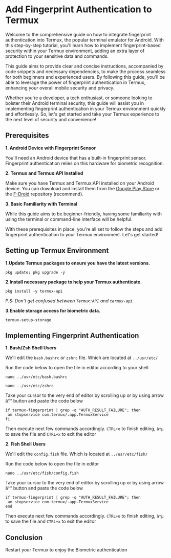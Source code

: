 
# Add Fingerprint Authentication to Termux

Welcome to the comprehensive guide on how to integrate fingerprint authentication into Termux, the popular terminal emulator for Android. With this step-by-step tutorial, you'll learn how to implement fingerprint-based security within your Termux environment, adding an extra layer of protection to your sensitive data and commands.

This guide aims to provide clear and concise instructions, accompanied by code snippets and necessary dependencies, to make the process seamless for both beginners and experienced users. By following this guide, you'll be able to leverage the power of fingerprint authentication in Termux, enhancing your overall mobile security and privacy.

Whether you're a developer, a tech enthusiast, or someone looking to bolster their Android terminal security, this guide will assist you in implementing fingerprint authentication in your Termux environment quickly and effortlessly. So, let's get started and take your Termux experience to the next level of security and convenience!


## Prerequisites

**1. Android Device with Fingerprint Sensor**

You'll need an Android device that has a built-in fingerprint sensor. Fingerprint authentication relies on this hardware for biometric recognition.

**2. Termux and Termux:API Installed**

Make sure you have Termux and Termux:API installed on your Android device. You can download and install them from the [Google Play Store](https://play.google.com/store/apps/details?id=com.termux) or the [F-Droid](https://f-droid.org/en/packages/com.termux/) repository (recommend).

**3. Basic Familiarity with Terminal**

While this guide aims to be beginner-friendly, having some familiarity with using the terminal or command-line interface will be helpful.

With these prerequisites in place, you're all set to follow the steps and add fingerprint authentication to your Termux environment. Let's get started!
## Setting up Termux Environment

**1.Update Termux packages to ensure you have the latest versions.**

```pkg update; pkg upgrade -y```

**2.Install necessary package to help your Termux authenticate.**

```pkg install -y termux-api```

*P.S: Don't get confused between `Termux:API` and `termux-api`*

**3.Enable storage access for biometric data.**

```termux-setup-storage```

## Implementing Fingerprint Authentication

**1. Bash/Zsh Shell Users**

We'll edit the `bash.bashrc` or `zshrc` file. Which are located at `../usr/etc/`

Run the code below to open the file in editor according to your shell

```nano ../usr/etc/bash.bashrc```

```nano ../usr/etc/zshrc```

Take your cursor to the very end of editor by scrolling up or by using arrow â†“ button and paste the code below

```
if termux-fingerprint | grep -q "AUTH_RESULT_FAILURE"; then
 am stopservice com.termux/.app.TermuxService
fi
```
Then execute next few commands accordingly. `CTRL+o` to finish editing, `â†µ` to save the file and `CTRL+x` to exit the editor

**2. Fish Shell Users**

We'll edit the `config.fish` file. Which is located at `../usr/etc/fish/`

Run the code below to open the file in editor

```nano ../usr/etc/fish/config.fish```

Take your cursor to the very end of editor by scrolling up or by using arrow â†“ button and paste the code below

```
if termux-fingerprint | grep -q "AUTH_RESULT_FAILURE"; then
 am stopservice com.termux/.app.TermuxService
end
```
Then execute next few commands accordingly. `CTRL+o` to finish editing, `â†µ` to save the file and `CTRL+x` to exit the editor

## Conclusion

Restart your Termux to enjoy the Biometric authentication
